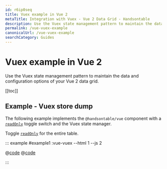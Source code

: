 ```yaml
---
id: r6ip0seq
title: Vuex example in Vue 2
metaTitle: Integration with Vuex - Vue 2 Data Grid - Handsontable
description: Use the Vuex state management pattern to maintain the data and configuration options of your Vue 2 data grid.
permalink: /vue-vuex-example
canonicalUrl: /vue-vuex-example
searchCategory: Guides
---
```


# Vuex example in Vue 2

Use the Vuex state management pattern to maintain the data and configuration options of your Vue 2 data grid.

[[toc]]

## Example - Vuex store dump

The following example implements the `@handsontable/vue` component with a [`readOnly`](@/api/options.md#readonly) toggle switch and the Vuex state manager.

Toggle [`readOnly`](@/api/options.md#readonly) for the entire table.

::: example #example1 :vue-vuex --html 1 --js 2

@[code](@/content/guides/integrate-with-vue/vue-vuex-example/vue/example1.html)
@[code](@/content/guides/integrate-with-vue/vue-vuex-example/vue/example1.js)

:::
